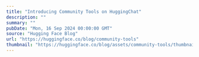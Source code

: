 ```yaml
---
title: "Introducing Community Tools on HuggingChat"
description: ""
summary: ""
pubDate: "Mon, 16 Sep 2024 00:00:00 GMT"
source: "Hugging Face Blog"
url: "https://huggingface.co/blog/community-tools"
thumbnail: "https://huggingface.co/blog/assets/community-tools/thumbnail.png"
---
```


